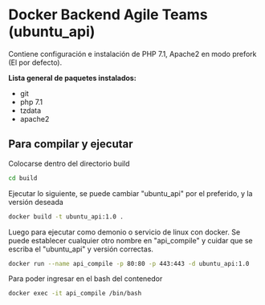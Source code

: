 # Docker Backend Agile Teams (ubuntu_api)

Contiene configuración e instalación de PHP 7.1, Apache2 en modo prefork (El por defecto).

**Lista general de paquetes instalados:**
- git
- php 7.1
- tzdata
- apache2

## Para compilar y ejecutar

Colocarse dentro del directorio build
```bash
cd build
```
Ejecutar lo siguiente, se puede cambiar "ubuntu_api" por el preferido, y la versión deseada
```bash
docker build -t ubuntu_api:1.0 .
```
Luego para ejecutar como demonio o servicio de linux con docker. Se puede establecer cualquier otro nombre en "api_compile" y cuidar que se escriba el "ubuntu_api" y versión correctas.
```bash
docker run --name api_compile -p 80:80 -p 443:443 -d ubuntu_api:1.0
```
Para poder ingresar en el bash del contenedor
```bash
docker exec -it api_compile /bin/bash
```

